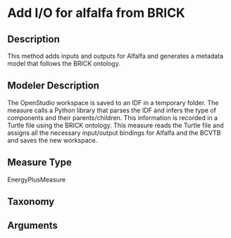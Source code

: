 

# Add I/O for alfalfa from BRICK

## Description
This method adds inputs and outputs for Alfalfa and generates a metadata model that follows the BRICK ontology.

## Modeler Description
The OpenStudio workspace is saved to an IDF in a temporary folder. The measure calls a Python library that parses the IDF and infers the type of components and their parents/children. This information is recorded in a Turtle file using the BRICK ontology. This measure reads the Turtle file and assigns all the necessary input/output bindings for Alfalfa and the BCVTB and saves the new workspace.

## Measure Type
EnergyPlusMeasure

## Taxonomy


## Arguments
